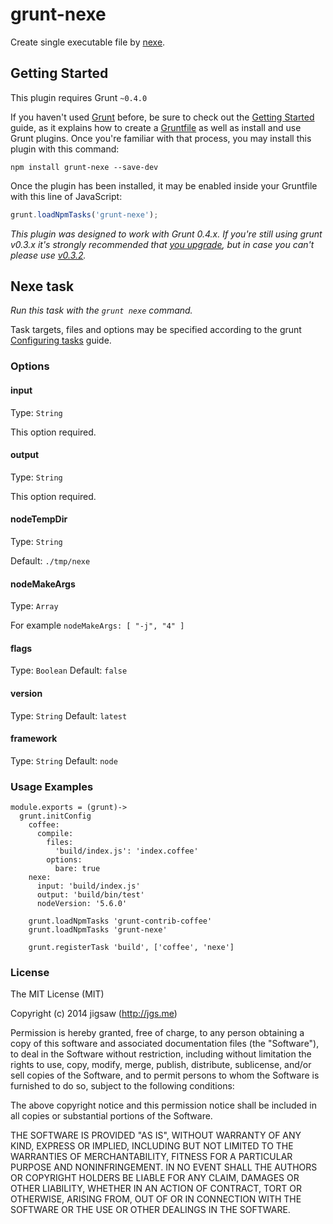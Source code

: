 # grunt-nexe

Create single executable file by [nexe](https://github.com/crcn/nexe).

## Getting Started

This plugin requires Grunt `~0.4.0`

If you haven't used [Grunt](http://gruntjs.com/) before, be sure to check out the [Getting Started](http://gruntjs.com/getting-started) guide, as it explains how to create a [Gruntfile](http://gruntjs.com/sample-gruntfile) as well as install and use Grunt plugins. Once you're familiar with that process, you may install this plugin with this command:

```shell
npm install grunt-nexe --save-dev
```

Once the plugin has been installed, it may be enabled inside your Gruntfile with this line of JavaScript:

```js
grunt.loadNpmTasks('grunt-nexe');
```

*This plugin was designed to work with Grunt 0.4.x. If you're still using grunt v0.3.x it's strongly recommended that [you upgrade](http://gruntjs.com/upgrading-from-0.3-to-0.4), but in case you can't please use [v0.3.2](https://github.com/gruntjs/grunt-contrib-coffee/tree/grunt-0.3-stable).*

## Nexe task

_Run this task with the `grunt nexe` command._

Task targets, files and options may be specified according to the grunt [Configuring tasks](http://gruntjs.com/configuring-tasks) guide.

### Options

#### input
Type: `String`

This option required.

#### output
Type: `String`

This option required.

#### nodeTempDir
Type: `String`

Default: `./tmp/nexe`

#### nodeMakeArgs
Type: `Array`

For example `nodeMakeArgs: [ "-j", "4" ]`

#### flags
Type: `Boolean`
Default: `false`

#### version
Type: `String`
Default: `latest`

#### framework
Type: `String`
Default: `node`

### Usage Examples

```
module.exports = (grunt)->
  grunt.initConfig
    coffee:
      compile:
        files:
          'build/index.js': 'index.coffee'
        options:
          bare: true
    nexe:
      input: 'build/index.js'
      output: 'build/bin/test'
      nodeVersion: '5.6.0'

    grunt.loadNpmTasks 'grunt-contrib-coffee'
    grunt.loadNpmTasks 'grunt-nexe'

    grunt.registerTask 'build', ['coffee', 'nexe']
```

### License

The MIT License (MIT)

Copyright (c) 2014 jigsaw (http://jgs.me)

Permission is hereby granted, free of charge, to any person obtaining a copy
of this software and associated documentation files (the "Software"), to deal
in the Software without restriction, including without limitation the rights
to use, copy, modify, merge, publish, distribute, sublicense, and/or sell
copies of the Software, and to permit persons to whom the Software is
furnished to do so, subject to the following conditions:

The above copyright notice and this permission notice shall be included in
all copies or substantial portions of the Software.

THE SOFTWARE IS PROVIDED "AS IS", WITHOUT WARRANTY OF ANY KIND, EXPRESS OR
IMPLIED, INCLUDING BUT NOT LIMITED TO THE WARRANTIES OF MERCHANTABILITY,
FITNESS FOR A PARTICULAR PURPOSE AND NONINFRINGEMENT. IN NO EVENT SHALL THE
AUTHORS OR COPYRIGHT HOLDERS BE LIABLE FOR ANY CLAIM, DAMAGES OR OTHER
LIABILITY, WHETHER IN AN ACTION OF CONTRACT, TORT OR OTHERWISE, ARISING FROM,
OUT OF OR IN CONNECTION WITH THE SOFTWARE OR THE USE OR OTHER DEALINGS IN
THE SOFTWARE.
